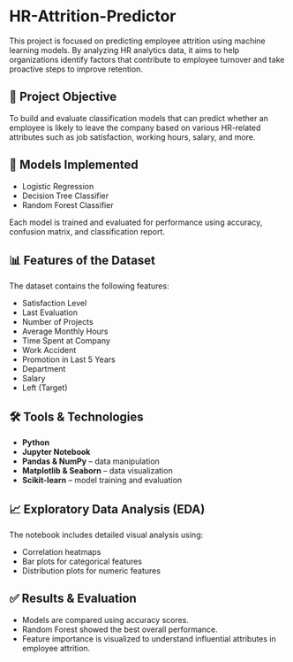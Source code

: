 # HR-Attrition-Predictor

This project is focused on predicting employee attrition using machine learning models. By analyzing HR analytics data, it aims to help organizations identify factors that contribute to employee turnover and take proactive steps to improve retention.

## 📌 Project Objective

To build and evaluate classification models that can predict whether an employee is likely to leave the company based on various HR-related attributes such as job satisfaction, working hours, salary, and more.

## 🧠 Models Implemented

- Logistic Regression
- Decision Tree Classifier
- Random Forest Classifier

Each model is trained and evaluated for performance using accuracy, confusion matrix, and classification report.

## 📊 Features of the Dataset

The dataset contains the following features:
- Satisfaction Level
- Last Evaluation
- Number of Projects
- Average Monthly Hours
- Time Spent at Company
- Work Accident
- Promotion in Last 5 Years
- Department
- Salary
- Left (Target)

## 🛠️ Tools & Technologies

- **Python**  
- **Jupyter Notebook**  
- **Pandas & NumPy** – data manipulation  
- **Matplotlib & Seaborn** – data visualization  
- **Scikit-learn** – model training and evaluation

## 📈 Exploratory Data Analysis (EDA)

The notebook includes detailed visual analysis using:
- Correlation heatmaps
- Bar plots for categorical features
- Distribution plots for numeric features

## ✅ Results & Evaluation

- Models are compared using accuracy scores.
- Random Forest showed the best overall performance.
- Feature importance is visualized to understand influential attributes in employee attrition.
